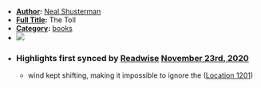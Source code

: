 - **[Author](<Author.md>):** [Neal Shusterman](<Neal Shusterman.md>)
- **[Full Title](<Full Title.md>):** The Toll
- **[Category](<Category.md>):** [books](<books.md>)
- ![](https://images-na.ssl-images-amazon.com/images/I/517PsnK17hL._SL200_.jpg)
- ### Highlights first synced by [Readwise](<Readwise.md>) [November 23rd, 2020](<November 23rd, 2020.md>)
    - wind kept shifting, making it impossible to ignore the ([Location 1201](https://readwise.io/to_kindle?action=open&asin=B07P5J5YLK&location=1201))
